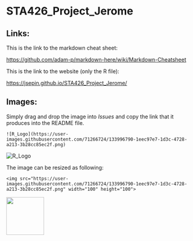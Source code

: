 # STA426_Project_Jerome

## Links: 
This is the link to the markdown cheat sheet:

https://github.com/adam-p/markdown-here/wiki/Markdown-Cheatsheet

This is the link to the website (only the R file):

https://jsepin.github.io/STA426_Project_Jerome/

## Images:
Simply drag and drop the image into *Issues* and copy the link that it produces into the README file.
```
![R_Logo](https://user-images.githubusercontent.com/71266724/133996790-1eec97e7-1d3c-4728-a213-3b28cc85ec2f.png)
```

![R_Logo](https://user-images.githubusercontent.com/71266724/133996790-1eec97e7-1d3c-4728-a213-3b28cc85ec2f.png)

The image can be resized as following:
```
<img src="https://user-images.githubusercontent.com/71266724/133996790-1eec97e7-1d3c-4728-a213-3b28cc85ec2f.png" width="100" height="100">
```

<img src="https://user-images.githubusercontent.com/71266724/133996790-1eec97e7-1d3c-4728-a213-3b28cc85ec2f.png" width="100" height="100">
